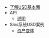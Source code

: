 <!-- docs/_sidebar.md -->

* [了解USD基本面](/)
* API
  * [说明](api/schema)
* Sins系统USD案例
  * [资产变体](sins_sys/asset_variant)